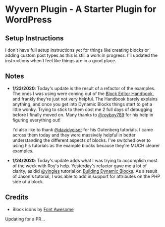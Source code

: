 # Wyvern Plugin - A Starter Plugin for WordPress

## Setup Instructions
I don't have full setup instructions yet for things like creating blocks or adding custom post types as this
is still a work in progress. I'll updated the instructions when I feel like things are in a good place.

## Notes
- **1/23/2020**: Today's update is the result of a refactor of the examples. The ones I was using were coming 
  out of the [Block Editor Handbook](https://developer.wordpress.org/block-editor/tutorials/), and frankly
  they're just not very helpful. The Handbook barely explains anything, and once you get into Dynamic Blocks
  things start to get a little wonky. Trying to stick to them cost me 2 full days of debugging before I 
  finally moved on. Many thanks to [@royboy789](https://github.com/royboy789) for his help in figuring
  everything out!

  I'd also like to thank [@davidyeiser](https://github.com/davidyeiser) for his Gutenberg tutorials. I came
  across them today and they were massively helpful in better understanding the different aspects of blocks.
  I've switched over to using his tutorials as the example blocks because they're MUCH clearer examples.

- **1/24/2020**: Today's update adds what I was trying to accomplish most of the week with Roy's help. Yesterday's
  refactor gave me a lot of clarity, as did [@yingles](https://github.com/yingles) tutorial on [Building
  Dynamic Blocks](https://jasonyingling.me/building-dynamic-blocks-for-the-gutenberg-editor-in-wordpress/). As
  a result of Jason's tutorial, I was able to add in support for attributes on the PHP side of a block.

## Credits
- Block icons by [Font Awesome](https://fontawesome.com)

Updating for a PR...